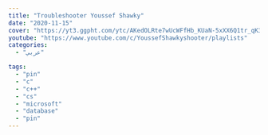 ```yaml
---
title: "Troubleshooter Youssef Shawky"
date: "2020-11-15"
cover: "https://yt3.ggpht.com/ytc/AKedOLRte7wUcWFfHb_KUaN-5xXX6Q1tr_qK3Jgwgc7D5g=s88-c-k-c0x00ffffff-no-rj"
youtube: "https://www.youtube.com/c/YoussefShawkyshooter/playlists"
categories:
  - "عربي"

tags:
  - "pin"
  - "c"
  - "c++"
  - "cs"
  - "microsoft"
  - "database"
  - "pin"
---
```

